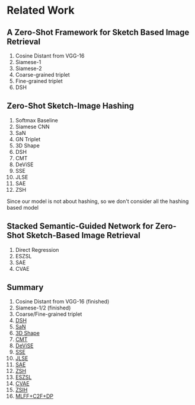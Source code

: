 # Related Work

## A Zero-Shot Framework for Sketch Based Image Retrieval

1. Cosine Distant from VGG-16
2. Siamese-1
3. Siamese-2
4. Coarse-grained triplet
5. Fine-grained triplet
6. DSH

## Zero-Shot Sketch-Image Hashing

1. Softmax Baseline
2. Siamese CNN
3. SaN
4. GN Triplet
5. 3D Shape
6. DSH
7. CMT
8. DeViSE
9. SSE
10. JLSE
11. SAE
12. ZSH

Since our model is not about hashing, so we don't consider all the hashing based model

## Stacked Semantic-Guided Network for Zero-Shot Sketch-Based Image Retrieval

1. Direct Regression
2. ESZSL
3. SAE
4. CVAE

## Summary

1. Cosine Distant from VGG-16 (finished)
2. Siamese-1/2 (finished)
3. Coarse/Fine-grained triplet
4. [DSH](http://openaccess.thecvf.com/content_cvpr_2017/papers/Liu_Deep_Sketch_Hashing_CVPR_2017_paper.pdf)
5. [SaN](https://arxiv.org/pdf/1501.07873.pdf)
6. [3D Shape](https://zpascal.net/cvpr2015/Wang_Sketch-Based_3D_Shape_2015_CVPR_paper.pdf)
7. [CMT](https://nlp.stanford.edu/~socherr/SocherGanjooManningNg_NIPS2013.pdf)
8. [DeViSE](https://static.googleusercontent.com/media/research.google.com/zh-CN//pubs/archive/41473.pdf)
9. [SSE](https://www.cv-foundation.org/openaccess/content_iccv_2015/papers/Zhang_Zero-Shot_Learning_via_ICCV_2015_paper.pdf)
10. [JLSE](https://arxiv.org/pdf/1511.04512.pdf)
11. [SAE](https://arxiv.org/pdf/1704.08345.pdf)
12. [ZSH](https://arxiv.org/pdf/1606.05032.pdf)
13. [ESZSL](http://proceedings.mlr.press/v37/romera-paredes15.pdf)
14. [CVAE](http://openaccess.thecvf.com/content_ECCV_2018/papers/Sasikiran_Yelamarthi_A_Zero-Shot_Framework_ECCV_2018_paper.pdf)
15. [ZSIH](https://arxiv.org/pdf/1803.02284.pdf)
16. [MLFF+C2F+DP](http://arxiv.org/abs/1904.01971)
